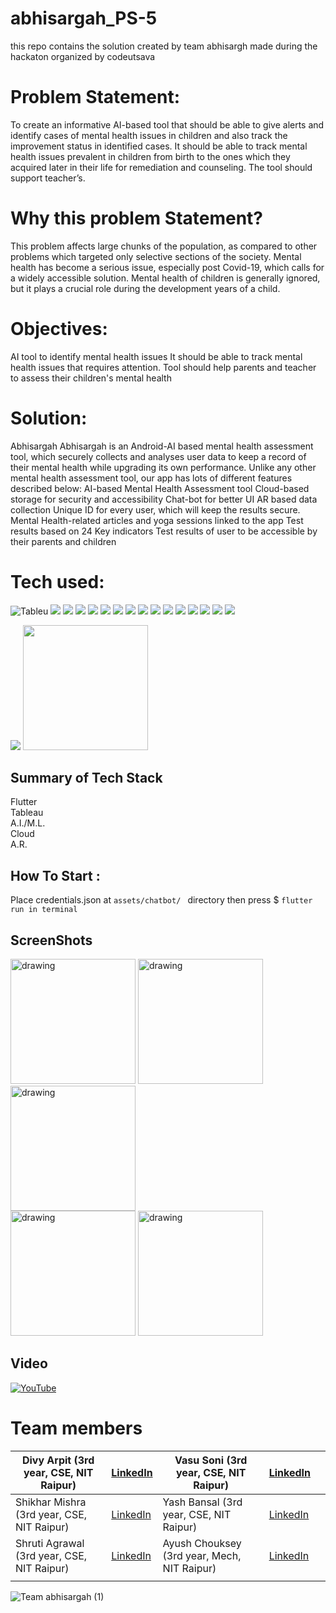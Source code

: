 # abhisargah_PS-5
this repo contains the solution created by team abhisargh made during the hackaton organized by codeutsava

# Problem Statement:
To create an informative AI-based tool that should be able to give alerts and identify cases of mental health issues in children and also track the improvement status in identified cases. It should be able to track mental health issues prevalent in children from birth to the ones which they acquired later in their life for remediation and counseling. The tool should support teacher’s.

# Why this problem Statement?
This problem affects large chunks of the population, as compared to other problems which targeted only selective sections of the society.
Mental health has become a serious issue, especially post Covid-19, which calls for a widely accessible solution.
Mental health of children is generally ignored, but it plays a crucial role during the development years of a child.

# Objectives:
AI tool to identify mental health issues
It should be able to track mental health issues that requires attention.
Tool should help parents and teacher to assess their children's mental health

# Solution:
Abhisargah
Abhisargah is an Android-AI based mental health assessment tool, which securely collects and analyses user data to keep a record of their mental health while upgrading its own performance. Unlike any other mental health assessment tool, our app has lots of different features described below: 
AI-based Mental Health Assessment tool
Cloud-based storage for security and accessibility
Chat-bot for better UI
AR based data collection
Unique ID for every user, which will keep the results secure.
Mental Health-related articles and yoga sessions linked to the app
Test results based on 24 Key indicators
Test results of user to be accessible by their parents and children

# Tech used:
![Tableu](https://img.shields.io/badge/Tableau-E97627?style=for-the-badge&logo=Tableau&logoColor=white)
![](https://img.shields.io/badge/dialogflow-FF9800?style=for-the-badge&logo=dialogflow&logoColor=white)
![](https://img.shields.io/badge/TensorFlow-FF6F00?style=for-the-badge&logo=tensorflow&logoColor=white)
![](https://img.shields.io/badge/Canva-%2300C4CC.svg?&style=for-the-badge&logo=Canva&logoColor=white)
![](https://img.shields.io/badge/Jupyter-F37626.svg?&style=for-the-badge&logo=Jupyter&logoColor=white)
![](https://img.shields.io/badge/IntelliJIDEA-000000.svg?style=for-the-badge&logo=intellij-idea&logoColor=white)
![](https://img.shields.io/badge/Visual_Studio_Code-0078D4?style=for-the-badge&logo=visual%20studio%20code&logoColor=white)
![](https://img.shields.io/badge/Dart-0175C2?style=for-the-badge&logo=dart&logoColor=white)
![](https://img.shields.io/badge/Python-FFD43B?style=for-the-badge&logo=python&logoColor=blue)
![](https://img.shields.io/badge/TensorFlow-FF6F00?style=for-the-badge&logo=TensorFlow&logoColor=white)
![](https://img.shields.io/badge/Flutter-02569B?style=for-the-badge&logo=flutter&logoColor=white)
![](https://img.shields.io/badge/Android-3DDC84?style=for-the-badge&logo=android&logoColor=white)
![](https://img.shields.io/badge/Linux-FCC624?style=for-the-badge&logo=linux&logoColor=black)
![](https://img.shields.io/badge/Windows-0078D6?style=for-the-badge&logo=windows&logoColor=white)
![](https://img.shields.io/badge/GitHub-100000?style=for-the-badge&logo=github&logoColor=white)
![](https://img.shields.io/badge/YouTube-FF0000?style=for-the-badge&logo=youtube&logoColor=white)

![](https://arvr.google.com/static/images/arcore/arcore_logo_icon.svg)
<img src="https://www.gstatic.com/devrel-devsite/prod/v70c9aa38be5a41f2acdfd6deb7424dc7b523d8a488274535f707585ca8d2cdd3/firebase/images/lockup.svg" width=200>

## Summary of Tech Stack

Flutter <br />
Tableau <br />
A.I./M.L.<br />
Cloud <br />
A.R. <br />


## How To Start :
Place credentials.json at 
                        ```
                        assets/chatbot/ 
                        ```
directory then press 
                        $ ```
                        flutter run in terminal 
                        ```


## ScreenShots
<div>
<img src="https://assets.devfolio.co/hackathons/7c5a1cee311a467f93554de3da5ec7bb/projects/ebf5b5aab33540b7a56ee0cb80be4a7a/c3b618b0-c3e3-4fb0-89b0-98bbc45c1f7a.jpeg" alt="drawing" width="200">
<img src="https://assets.devfolio.co/hackathons/7c5a1cee311a467f93554de3da5ec7bb/projects/ebf5b5aab33540b7a56ee0cb80be4a7a/b9ae73e1-7792-4f96-aef7-901220ce2e29.jpeg" alt="drawing" width="200"/>
<img src="https://assets.devfolio.co/hackathons/7c5a1cee311a467f93554de3da5ec7bb/projects/ebf5b5aab33540b7a56ee0cb80be4a7a/38eeb58d-f672-4097-aa16-22b3e452640c.jpeg" alt="drawing" width="200"/>
  </div>
  <div>
<img src="https://assets.devfolio.co/hackathons/7c5a1cee311a467f93554de3da5ec7bb/projects/ebf5b5aab33540b7a56ee0cb80be4a7a/e7b7e344-4d7b-4bc4-823f-ac00ee30c9e4.jpeg" alt="drawing" width="200"/>
<img src="https://assets.devfolio.co/hackathons/7c5a1cee311a467f93554de3da5ec7bb/projects/ebf5b5aab33540b7a56ee0cb80be4a7a/969c64c9-ec39-4820-9b4f-bb1f92b36b12.jpeg" alt="drawing" width="200"/>
</div>

## Video

[![YouTube](https://user-images.githubusercontent.com/16835617/155911967-018481a2-3772-4cc1-b27a-6f8d488109cd.png)](https://www.youtube.com/watch?v=UPWZwu7o_is  "Abhisargah")




# Team members

| Divy Arpit (3rd year, CSE, NIT Raipur)     | [LinkedIn](https://www.linkedin.com/in/divy-arpit-40946b188)     | Vasu Soni (3rd year, CSE, NIT Raipur)       | [LinkedIn](https://www.linkedin.com/in/iamvasusoni)              |   |
|--------------------------------------------|------------------------------------------------------------------|---------------------------------------------|------------------------------------------------------------------|---|
| Shikhar Mishra (3rd year, CSE, NIT Raipur) | [LinkedIn](https://www.linkedin.com/in/shikhar-mishra-23038b191) | Yash Bansal (3rd year, CSE, NIT Raipur)     | [LinkedIn](https://www.linkedin.com/in/yash-bansal-90474a19b)    |   |
| Shruti Agrawal (3rd year, CSE, NIT Raipur) | [LinkedIn](https://www.linkedin.com/in/shruti-agrawal-247526190) | Ayush Chouksey (3rd year, Mech, NIT Raipur) | [LinkedIn](https://www.linkedin.com/in/ayush-chouksey-476043190) |   |
|                                            |                                                                  |                                             |                                                                  |   |
 
 
 
 ![Team abhisargah (1)](https://user-images.githubusercontent.com/16835617/155913588-491e5e8e-b914-4013-88b1-afe187d20fd9.png)


 
 
